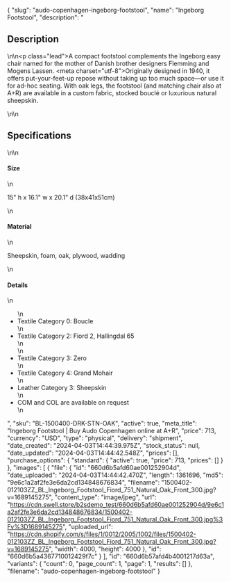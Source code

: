 {
  "slug": "audo-copenhagen-ingeborg-footstool",
  "name": "Ingeborg Footstool",
  "description": "<h2>Description</h2>\n<!-- split -->\n<p class=\"lead\">A compact footstool complements the Ingeborg easy chair named for the mother of Danish brother designers Flemming and Mogens Lassen. <meta charset=\"utf-8\">Originally designed in 1940, it offers put-your-feet-up repose without taking up too much space—or use it for ad-hoc seating. With oak legs, the footstool (and matching chair also at A+R) are available in a custom fabric, stocked bouclé or luxurious natural sheepskin.</p>\n<!-- split -->\n<h2>Specifications</h2>\n<!-- split -->\n<h4>Size</h4>\n<p>15\" h x 16.1\" w x 20.1\" d (38x41x51cm)</p>\n<h4>Material</h4>\n<p>Sheepskin, foam, oak, plywood, wadding</p>\n<h4>Details</h4>\n<ul>\n<li>Textile Category 0: Boucle</li>\n<li>Textile Category 2: Fiord 2, Hallingdal 65<br>\n</li>\n<li>Textile Category 3: Zero</li>\n<li>Textile Category 4: Grand Mohair</li>\n<li>Leather Category 3: Sheepskin</li>\n<li>COM and COL are available on request</li>\n</ul>",
  "sku": "BL-1500400-DRK-STN-OAK",
  "active": true,
  "meta_title": "Ingeborg Footstool | Buy Audo Copenhagen online at A+R",
  "price": 713,
  "currency": "USD",
  "type": "physical",
  "delivery": "shipment",
  "date_created": "2024-04-03T14:44:39.975Z",
  "stock_status": null,
  "date_updated": "2024-04-03T14:44:42.548Z",
  "prices": [],
  "purchase_options": {
    "standard": {
      "active": true,
      "price": 713,
      "prices": []
    }
  },
  "images": [
    {
      "file": {
        "id": "660d6b5afd60ae001252904d",
        "date_uploaded": "2024-04-03T14:44:42.470Z",
        "length": 1361696,
        "md5": "9e6c1a2af2fe3e6da2cd134848676834",
        "filename": "1500402-012103ZZ_BL_Ingeborg_Footstool_Fiord_751_Natural_Oak_Front_300.jpg?v=1689145275",
        "content_type": "image/jpeg",
        "url": "https://cdn.swell.store/b2sdemo_test/660d6b5afd60ae001252904d/9e6c1a2af2fe3e6da2cd134848676834/1500402-012103ZZ_BL_Ingeborg_Footstool_Fiord_751_Natural_Oak_Front_300.jpg%3Fv%3D1689145275",
        "uploaded_url": "https://cdn.shopify.com/s/files/1/0012/2005/1002/files/1500402-012103ZZ_BL_Ingeborg_Footstool_Fiord_751_Natural_Oak_Front_300.jpg?v=1689145275",
        "width": 4000,
        "height": 4000
      },
      "id": "660d6b5a4367710012429f7c"
    }
  ],
  "id": "660d6b57afd4b4001217d63a",
  "variants": {
    "count": 0,
    "page_count": 1,
    "page": 1,
    "results": []
  },
  "filename": "audo-copenhagen-ingeborg-footstool"
}